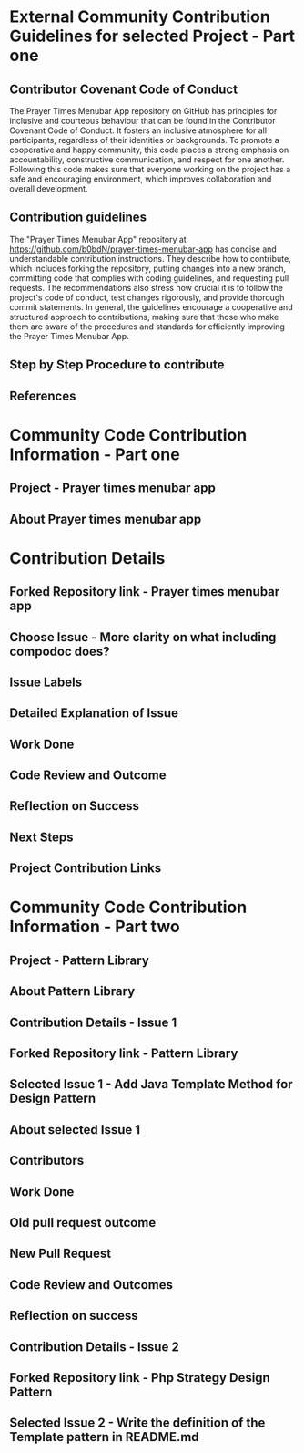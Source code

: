 # External Community Contribution Guidelines for selected Project - Part one
## Contributor Covenant Code of Conduct
The Prayer Times Menubar App repository on GitHub has principles for inclusive and courteous behaviour that can be found in the Contributor Covenant Code of Conduct. It fosters an inclusive atmosphere for all participants, regardless of their identities or backgrounds. To promote a cooperative and happy community, this code places a strong emphasis on accountability, constructive communication, and respect for one another. Following this code makes sure that everyone working on the project has a safe and encouraging environment, which improves collaboration and overall development.

## Contribution guidelines
The "Prayer Times Menubar App" repository at https://github.com/b0bdN/prayer-times-menubar-app has concise and understandable contribution instructions. They describe how to contribute, which includes forking the repository, putting changes into a new branch, committing code that complies with coding guidelines, and requesting pull requests. The recommendations also stress how crucial it is to follow the project's code of conduct, test changes rigorously, and provide thorough commit statements. In general, the guidelines encourage a cooperative and structured approach to contributions, making sure that those who make them are aware of the procedures and standards for efficiently improving the Prayer Times Menubar App.

##  Step by Step Procedure to contribute

## References

# Community Code Contribution Information - Part one

## Project - Prayer times menubar app


## About Prayer times menubar app


# Contribution Details
## Forked Repository link - Prayer times menubar app

## Choose Issue - More clarity on what including compodoc does?

## Issue Labels

## Detailed Explanation of Issue

## Work Done

## Code Review and Outcome

## Reflection on Success

## Next Steps

## Project Contribution Links

# Community Code Contribution Information - Part two

## Project - Pattern Library

## About Pattern Library

## Contribution Details - Issue 1

## Forked Repository link - Pattern Library

## Selected Issue 1 - Add Java Template Method for Design Pattern 

## About selected Issue 1

## Contributors


## Work Done


## Old pull request outcome

## New Pull Request


## Code Review and Outcomes

## Reflection on success

## Contribution Details - Issue 2

## Forked Repository link - Php Strategy Design Pattern 

## Selected Issue 2 - Write the definition of the Template pattern in README.md

